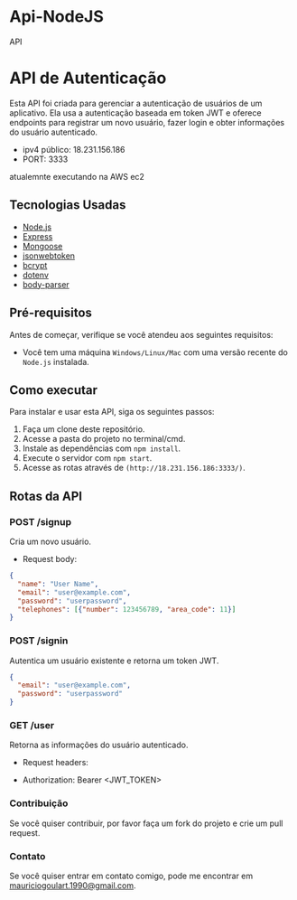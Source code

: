 # Api-NodeJS
API

# API de Autenticação

Esta API foi criada para gerenciar a autenticação de usuários de um aplicativo. Ela usa a autenticação baseada em token JWT e oferece endpoints para registrar um novo usuário, fazer login e obter informações do usuário autenticado.

- ipv4 público: 18.231.156.186
- PORT: 3333

atualemnte executando na AWS ec2

## Tecnologias Usadas

* [Node.js](https://nodejs.org/)
* [Express](https://expressjs.com/)
* [Mongoose](https://mongoosejs.com/)
* [jsonwebtoken](https://github.com/auth0/node-jsonwebtoken)
* [bcrypt](https://github.com/kelektiv/node.bcrypt.js)
* [dotenv](https://github.com/motdotla/dotenv)
* [body-parser](https://github.com/expressjs/body-parser)

## Pré-requisitos

Antes de começar, verifique se você atendeu aos seguintes requisitos:

* Você tem uma máquina `Windows/Linux/Mac` com uma versão recente do `Node.js` instalada.

## Como executar

Para instalar e usar esta API, siga os seguintes passos:

1. Faça um clone deste repositório.
2. Acesse a pasta do projeto no terminal/cmd.
3. Instale as dependências com `npm install`.
4. Execute o servidor com `npm start`.
5. Acesse as rotas através de `(http://18.231.156.186:3333/)`.

## Rotas da API

### POST /signup

Cria um novo usuário.

- Request body: 

```json
{
  "name": "User Name",
  "email": "user@example.com",
  "password": "userpassword",
  "telephones": [{"number": 123456789, "area_code": 11}]
}
```

### POST /signin

Autentica um usuário existente e retorna um token JWT.

```json
{
  "email": "user@example.com",
  "password": "userpassword"
}
```

### GET /user
Retorna as informações do usuário autenticado.

- Request headers:

- Authorization: Bearer <JWT_TOKEN>


### Contribuição
Se você quiser contribuir, por favor faça um fork do projeto e crie um pull request.

### Contato
Se você quiser entrar em contato comigo, pode me encontrar em <mauriciogoulart.1990@gmail.com>.
